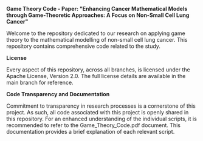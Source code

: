 **Game Theory Code - Paper: "Enhancing Cancer Mathematical Models through Game-Theoretic Approaches: A Focus on Non-Small Cell Lung Cancer"**

Welcome to the repository dedicated to our research on applying game theory to the mathematical modelling of non-small cell lung cancer. This repository contains comprehensive code related to the study.

**License**

Every aspect of this repository, across all branches, is licensed under the Apache License, Version 2.0. The full license details are available in the main branch for reference.

**Code Transparency and Documentation**

Commitment to transparency in research processes is a cornerstone of this project. As such, all code associated with this project is openly shared in this repository. For an enhanced understanding of the individual scripts, it is recommended to refer to the Game_Theory_Code.pdf document. This documentation provides a brief explanation of each relevant script.

